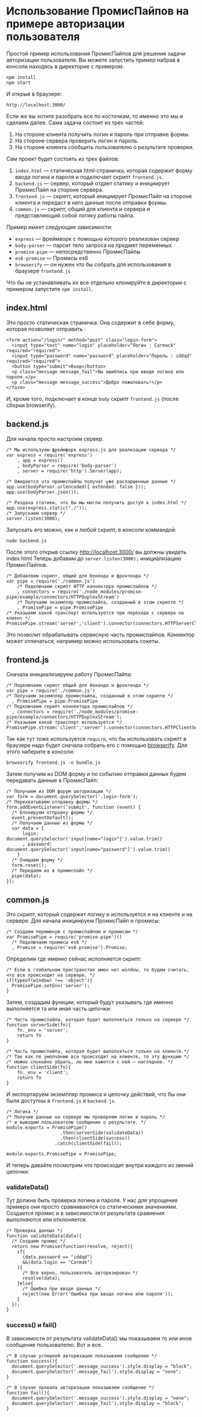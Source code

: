# Использование ПромисПайпов на примере авторизации пользователя

Простой пример использования ПромисПайпов для решения задачи авторизации пользователя.
Вы можете запустить пример набрав в консоли находясь в директорие с примером:

    npm install
    npm start

И открыв в браузере:

    http://localhost:3000/

Если же вы хотите разобрать все по косточкам, то именно это мы и сделаем далее.
Сама задача состоит из трех частей:

1. На стороне клиента получить логин и пароль при отправке формы.
2. На стороне сервера проверить логин и пароль.
3. На стороне клиента сообщить пользователю о результате проверки.

Сам проект будет состоять из трех файлов:

1. `index.html` — статическая html-страничка, которая содержит форму ввода логина и пароля и подключает скрипт `frontend.js`.
2. `backend.js` — сервер, который отдает статику и инициирует ПромисПайп на стороне сервера.
3. `frontend.js` — скрипт, который инициирует ПромисПайп на стороне клиента и передаст в него данные после отправки формы.
4. `common.js` — скрипт, общий для клиента и сервера и представляющий собой логику работы пайпа.

Пример имеет следующие зависимости:

* `express` — фреймворк с помощью которого реализован сервер
* `body-parser` — парсит тело запроса на предмет переменных
* `promise-pipe` — непосредственно ПромисПайпы
* `es6-promise` — Промисы es6
* `browserify` — он нужен что бы собрать для использования в браузере `frontend.js`

Что бы не устанавливать их все отдельно клонируйте в директории с примером запустите `npm install`.


## index.html

Это просто статическая страничка.
Она содержит в себе форму, которая позволяет отправить :

    <form action="/login/" method="post" class="login-form">
      <input type="text" name="login" placeholder="Логин : Carmack" required="required">
      <input type="password" name="password" placeholder="Пароль : iddqd" required="required">
      <button type="submit">Вход</button>
      <p class="message message_fail">Вы ошиблись при вводе логина или пароля.</p>
      <p class="message message_success">Добро пожаловать!</p>
    </form>

И, кроме того, подключает в конце `body` скрипт `frontend.js` (после сборки browserify).

  <script src="bundle.js"></script>


## backend.js

Для начала просто настроим сервер.

    /* Мы используем фреймфорк express.js для реализации сервера */
    var express = require('express')
        , app = express()
        , bodyParser = require('body-parser')
        , server = require('http').Server(app);

    /* Ожидается что промиспайпы получат уже распаршенные данные */
    app.use(bodyParser.urlencoded({ extended: false }));
    app.use(bodyParser.json());

    /* Раздача статики, что бы мы могли получить доступ к index.html */
    app.use(express.static("./"));
    /* Запускаем сервер */
    server.listen(3000);

Запускать его можно, как и любой скрипт, в консоли коммандой:

    node backend.js

После этого открыв ссылку [http://localhost:3000/][1] вы должны увидеть index.html
Теперь добавим до `server.listen(3000);` инициализацию ПромисПайпов.

    /* Добавляем скрипт, общий для бекенда и фронтенда */
    var pipe = require('./common.js')
        /* Подключаем скрипт HTTP коннектора промиспайпов */
        , connectors = require('./node_modules/promise-pipe/example/connectors/HTTPDuplexStream')
        /* Получаем экземпляр промиспайпа, созданный в этом скрипте */
        , PromisePipe = pipe.PromisePipe
    /* Указыаем какой транспорт используется при переходе с сервера на клиент */
    PromisePipe.stream('server','client').connector(connectors.HTTPServerClientStream(app));

Это позволит обрабатывать сервисную часть промиспайпов.
Коннектор может отличаться, например можно использовать сокеты.

## frontend.js

Сначала инициализируем работу ПромисПайпа:

    /* Подключаем скрипт общий для бекенда и фронтенда */
    var pipe = require('./common.js')
    /* Получаем экземпляр промиспайпа, созданный в этом скрипте */
      , PromisePipe = pipe.PromisePipe
    /* Подключаем скрипт коннектора промиспайпов */
      , connectors = require('./node_modules/promise-pipe/example/connectors/HTTPDuplexStream');
    /* Указыаем какой транспорт используется */
    PromisePipe.stream('client','server').connector(connectors.HTTPClientServerStream());

Так как тут тоже используется `require`, что бы использовать скрипт в браузере надо будет сначала
собрать его с помощью [browserify][2]. Для этого наберите в консоли:

    browserify frontend.js -o bundle.js

Затем получим из DOM форму и по событию отправки данных будем передавать данные в ПромисПайп:

    /* Получаем из DOM форум авторизации */
    var form = document.querySelector('.login-form');
    /* Перехватываем отправку формы */
    form.addEventListener('submit', function (event) {
      /* Блокируем отправку формы */
      event.preventDefault();
      /* Получаем данные из формы */
      var data = {
          login: document.querySelector('input[name="login"]').value.trim()
          , password: document.querySelector('input[name="password"]').value.trim()
        }
      /* Очищаем форму */
      form.reset();
      /* Передаем их в промиспайп */
      pipe(data);
    });


## common.js

Это скрипт, который содержит логику и используется и на клиенте и на сервере.
Для начала инициируем ПромисПайп и промисы:

    /* Создаем переменую с промиспайпом и промисом */
    var PromisePipe = require('promise-pipe')()
      /* Подключаем промисы es6 */
      , Promise = require('es6-promise').Promise;

Определим где именно сейчас исполняется скрипт:

    /* Если в глобальном пространстве имен нет window, то будем считать, что все происходит на сервере. */
    if(typeof(window) !== 'object'){
      PromisePipe.setEnv('server');
    }

Затем, создадим функции, который будут указывать где именно выполняется та или
иная часть цепочки:

    /* Часть промиспайпа, которая будет выполняться только на сервере */
    function serverSide(fn){
    	fn._env = 'server';
    	return fn
    }

    /* Часть промиспайпа, которая будет выполняться только на клиенте.*/
    /* Так как по умолчанию все происходит на клиенте, то эту функцию */
    /* можно спокойно убрать, но мне кажется с ней — нагляднее. */
    function clientSide(fn){
    	fn._env = 'client';
    	return fn
    }

И экспортируем экземпляр промиса и цепочку действий, что бы они были доступны в
`frontend.js` и `backend.js`.


    /* Логика */
    /* Получив данные на сервере мы проверяем логин и пароль */
    /* и выводим пользователю сообщение о результате. */
    module.exports = PromisePipe()
                    	.then(serverSide(validateData))
                    	.then(clientSide(success))
                      .catch(clientSide(fail));

    module.exports.PromisePipe = PromisePipe;

И теперь давайте посмотрим что происходит внутри каждого из звений цепочки:

### validateData()

Тут должна быть проверка логина и пароля. У нас для упрощения примера они просто
сравниваются со статическими значениями. Создается промис и в зависимости от результата
сравнения выполняются или отклоняется.

    /* Проверка данных */
    function validateData(data){
      /* Создаем промис */
      return new Promise(function(resolve, reject){
        if(
          (data.password == "iddqd")
          &&(data.login == "Carmak")
        ){
          /* Все верно, пользователь авторизирован */
          resolve(data);
        }else{
          /* Ошибка при вводе данных */
          reject(new Error('Ошибка при вводе логина или пароля'));
        }
      });
    }

### success() и fail()

В зависимости от результата validateData() мы показываем то или иное сообщение пользователю.
Вот и все.

    /* В случае успешной авторизации показываем сообщение */
    function success(){
      document.querySelector('.message_success').style.display = "block";
      document.querySelector('.message_fail').style.display = "none";
    }

    /* В случае провала авторизации показываем сообщение */
    function fail(){
      document.querySelector('.message_success').style.display = "none";
      document.querySelector('.message_fail').style.display = "block";
    }

[1]: http://localhost:3000/
[2]: http://browserify.org/

